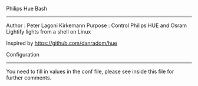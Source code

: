 Philips Hue Bash
****
Author  : Peter Lagoni Kirkemann
Purpose : Control Philips HUE and Osram Lightify lights from a shell on Linux

Inspired by https://github.com/danradom/hue

Configuration
****
You need to fill in values in the conf file, please see inside this file for further comments.
